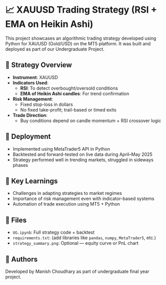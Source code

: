 # 📈 XAUUSD Trading Strategy (RSI + EMA on Heikin Ashi)

This project showcases an algorithmic trading strategy developed using Python for XAUUSD (Gold/USD) on the MT5 platform. It was built and deployed as part of our Undergraduate Project.

## 📌 Strategy Overview

- **Instrument**: XAUUSD
- **Indicators Used**:
  - **RSI**: To detect overbought/oversold conditions
  - **EMA of Heikin Ashi candles**: For trend confirmation
- **Risk Management**:
  - Fixed stop-loss in dollars
  - No fixed take-profit; trail-based or timed exits
- **Trade Direction**:
  - Buy conditions depend on candle momentum + RSI crossover logic

## 🚀 Deployment

- Implemented using MetaTrader5 API in Python
- Backtested and forward-tested on live data during April–May 2025
- Strategy performed well in trending markets, struggled in sideways phases

## 🧠 Key Learnings

- Challenges in adapting strategies to market regimes
- Importance of risk management even with indicator-based systems
- Automation of trade execution using MT5 + Python

## 📂 Files

- `UG.ipynb`: Full strategy code + backtest
- `requirements.txt`: (add libraries like `pandas`, `numpy`, `MetaTrader5`, etc.)
- `strategy_summary.png`: Optional — equity curve or PnL chart

## 📄 Authors
Developed by Manish Choudhary as part of undergraduate final year project.
